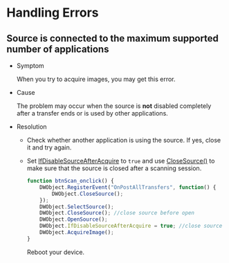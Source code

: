 # Handling Errors

## Source is connected to the maximum supported number of applications

* Symptom

	When you try to acquire images, you may get this error.

* Cause

	The problem may occur when the source is **not** disabled completely after a transfer ends or is used by other applications.

* Resolution
  + Check whether another application is using the source. If yes, close it and try again.
  + Set [IfDisableSourceAfterAcquire]({{site.info}}api/WebTwain_Acquire.html#ifdisablesourceafteracquire) to `true` and use [CloseSource()]({{site.info}}api/WebTwain_Acquire.html#closesource) to make sure that the source is closed after a scanning session.

	``` javascript
	function btnScan_onclick() {
	    DWObject.RegisterEvent("OnPostAllTransfers", function() {
	        DWObject.CloseSource();
	    });
	    DWObject.SelectSource();
	    DWObject.CloseSource(); //close source before open
	    DWObject.OpenSource();
	    DWObject.IfDisableSourceAfterAcquire = true; //close source after acquiring
	    DWObject.AcquireImage();
	}
	```  
	Reboot your device.